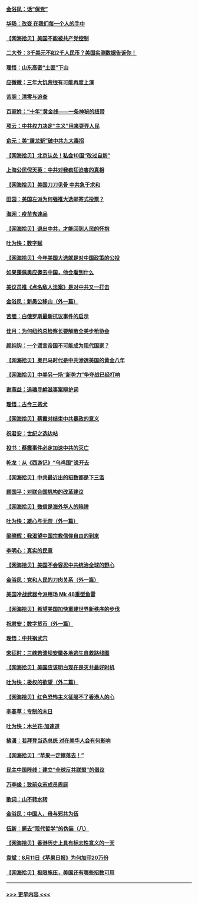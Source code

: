 #### [金浴凤：话“保党”](../pages/nsc993/n12361867.md?t=08272252) 
#### [华旸：改变 在我们每一个人的手中](../pages/nsc993/n12361774.md?t=08272252) 
#### [【网海拾贝】美国不能被共产党控制](../pages/nsc993/n12360271.md?t=08272252) 
#### [二大爷：3千美元不如2千人民币？美国实测数据告诉你！](../pages/nsc993/n12358563.md?t=08272252) 
#### [理悟：山东高密“土匪”下山](../pages/nsc993/n12358535.md?t=08272252) 
#### [应微微：三年大饥荒很有可能再度上演](../pages/nsc993/n12358523.md?t=08272252) 
#### [苦胆：清零与追查](../pages/nsc993/n12358501.md?t=08272252) 
#### [百家姓：“十年”黄金线——一条神秘的纽带](../pages/nsc993/n12358319.md?t=08272252) 
#### [项云：中共权力决定“主义”用来耍弄人民](../pages/nsc993/n12358172.md?t=08272252) 
#### [俞元：美“屠龙斩”破中共九大毒招](../pages/nsc993/n12357822.md?t=08272252) 
#### [【网海拾贝】北京认怂！私会10国“改过自新”](../pages/nsc993/n12357784.md?t=08272252) 
#### [上海公民倪天英：中共对我疯狂迫害的真相](../pages/nsc993/n12356341.md?t=08272252) 
#### [【网海拾贝】美国刀刀见骨 中共急于求和](../pages/nsc993/n12355511.md?t=08272252) 
#### [田园：美国左派为何强推大选邮寄式投票？](../pages/nsc993/n12352963.md?t=08272252) 
#### [海网：疫苗鬼速品](../pages/nsc993/n12354438.md?t=08272252) 
#### [【网海拾贝】退出中共，才能回到人民的怀抱](../pages/nsc993/n12352634.md?t=08272252) 
#### [吐为快：数字赋](../pages/nsc993/n12352317.md?t=08272252) 
#### [【网海拾贝】今年美国大选就是对中国政策的公投](../pages/nsc993/n12350973.md?t=08272252) 
#### [如果蓬佩奥应邀去中国，他会看到什么](../pages/nsc993/n12350945.md?t=08272252) 
#### [美议员推《点名敌人法案》是对中共又一打击](../pages/nsc993/n12350765.md?t=08272252) 
#### [金浴凤：新愚公移山（外一篇）](../pages/nsc993/n12350253.md?t=08272252) 
#### [苦胆：白俄罗斯最新抗议事件的启示](../pages/nsc993/n12349989.md?t=08272252) 
#### [佳月：为何纽约总检察长要解散全美步枪协会](../pages/nsc993/n12349939.md?t=08272252) 
#### [颜纯钩：一个谎言帝国不可能成为现代国家？](../pages/nsc993/n12349898.md?t=08272252) 
#### [【网海拾贝】奥巴马时代是中共渗透美国的黄金八年](../pages/nsc993/n12349284.md?t=08272252) 
#### [【网海拾贝】中美另一场“新势力”争夺战已经打响](../pages/nsc993/n12346998.md?t=08272252) 
#### [谢燕益：追魂寻衅滋事案辩护词](../pages/nsc993/n12346892.md?t=08272252) 
#### [理悟：古今三恶犬](../pages/nsc993/n12345190.md?t=08272252) 
#### [【网海拾贝】蔡霞对结束中共暴政的意义](../pages/nsc993/n12344263.md?t=08272252) 
#### [祝君安：世纪之选边站](../pages/nsc993/n12342382.md?t=08272252) 
#### [投书：蔡霞事件必定加速中共的灭亡](../pages/nsc993/n12341881.md?t=08272252) 
#### [乾龙：从《西游记》“乌鸡国”说开去](../pages/nsc993/n12341690.md?t=08272252) 
#### [【网海拾贝】中共最近出的招数都是下三滥](../pages/nsc993/n12341593.md?t=08272252) 
#### [顾国平：对联合国机构的改革建议](../pages/nsc993/n12339928.md?t=08272252) 
#### [【网海拾贝】微信是海外华人的陷阱](../pages/nsc993/n12338868.md?t=08272252) 
#### [吐为快：雄心与无奈（外一篇）](../pages/nsc993/n12338132.md?t=08272252) 
#### [梁晓辉：我渴望中国宗教信仰自由的到来](../pages/nsc993/n12336657.md?t=08272252) 
#### [李明心：真实的民意](../pages/nsc993/n12336089.md?t=08272252) 
#### [【网海拾贝】美国不会容忍中共统治全球的野心](../pages/nsc993/n12336063.md?t=08272252) 
#### [金浴凤：党和人民的刀肉关系（外一篇）](../pages/nsc993/n12335834.md?t=08272252) 
#### [美国冷战武器今派用场 Mk 48重型鱼雷](../pages/nsc993/n12335354.md?t=08272252) 
#### [【网海拾贝】希望美国加快重建世界新秩序的步伐](../pages/nsc993/n12334224.md?t=08272252) 
#### [祝君安：数字货币（外一篇）](../pages/nsc993/n12334186.md?t=08272252) 
#### [理悟：中共祸武穴](../pages/nsc993/n12333962.md?t=08272252) 
#### [宋征时：三峡若溃坝安徽各地逃生自救路线图](../pages/nsc993/n12332450.md?t=08272252) 
#### [【网海拾贝】美国应该明白现在是灭共最好时机](../pages/nsc993/n12332313.md?t=08272252) 
#### [吐为快：极权的欲望（外二篇）](../pages/nsc993/n12332089.md?t=08272252) 
#### [【网海拾贝】红色恐怖主义征服不了香港人的心](../pages/nsc993/n12329296.md?t=08272252) 
#### [李春草：专制的末日](../pages/nsc993/n12329079.md?t=08272252) 
#### [吐为快：木兰花‧加速道](../pages/nsc993/n12327366.md?t=08272252) 
#### [拂潇：若拜登当选总统 对在美华人会有何影响](../pages/nsc993/n12295996.md?t=08272252) 
#### [【网海拾贝】“苹果一定撑落去！”](../pages/nsc993/n12326784.md?t=08272252) 
#### [民主中国阵线：建立“全球反共联盟”的倡议](../pages/nsc993/n12324177.md?t=08272252) 
#### [万李缘：致前众志成员周庭](../pages/nsc993/n12324635.md?t=08272252) 
#### [歌词：山不转水转](../pages/nsc993/n12324599.md?t=08272252) 
#### [金浴凤：中国人，毋与邪共为伍](../pages/nsc993/n12324257.md?t=08272252) 
#### [伍新：撕去“现代哲学”的伪装（八）](../pages/nsc993/n12324188.md?t=08272252) 
#### [【网海拾贝】香港历史上具有标志性意义的一天](../pages/nsc993/n12324021.md?t=08272252) 
#### [袁斌：8月11日《苹果日报》为何加印20万份](../pages/nsc993/n12323955.md?t=08272252) 
#### [【网海拾贝】极限施压，美国还有哪些招数可用](../pages/nsc993/n12322512.md?t=08272252) 

----
#### [ >>> 更早内容 <<< ](../indexes/nsc993-earlier.md)
